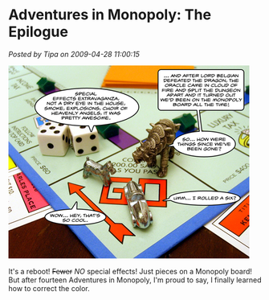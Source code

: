# Adventures in Monopoly: The Epilogue

*Posted by Tipa on 2009-04-28 11:00:15*

![The Epilogue](../../../uploads/2009/04/aimoracle4.jpg "The Epilogue")

It's a reboot! ~~Fewer~~ *NO* special effects! Just pieces on a Monopoly board! But after fourteen Adventures in Monopoly, I'm proud to say, I finally learned how to correct the color.

